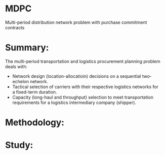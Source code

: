 # MDPC
Multi-period distribution network problem with purchase commitment contracts

# Summary:
The multi-period transportation and logistics procurement planning problem deals with: 
- Network design (location-allocatioin) decisions on a sequential two-echelon network. 
- Tactical selection of carriers with their respective logistics networks for a fixed-term duration.
- Capacity (long-haul and throughput) selection to meet transportation requirements 
for a logistics intermediary company (shipper).


# Methodology:




# Study:


